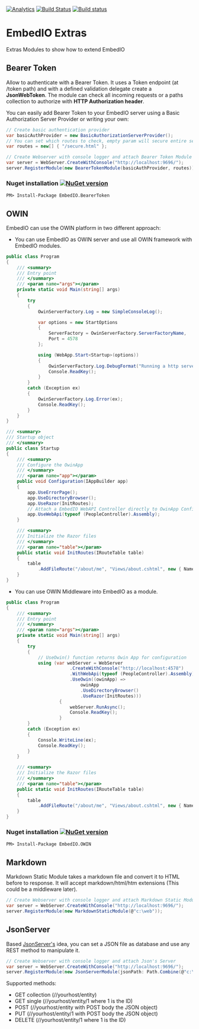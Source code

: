  [![Analytics](https://ga-beacon.appspot.com/UA-8535255-2/unosquare/embedio-extras/)](https://github.com/igrigorik/ga-beacon)
 [![Build Status](https://travis-ci.org/unosquare/embedio-extras.svg?branch=master)](https://travis-ci.org/unosquare/embedio-extras)
 [![Build status](https://ci.appveyor.com/api/projects/status/70runy7vrgix31j5?svg=true)](https://ci.appveyor.com/project/geoperez/embedio-extras)

# EmbedIO Extras

Extras Modules to show how to extend EmbedIO

## Bearer Token

Allow to authenticate with a Bearer Token. It uses a Token endpoint (at /token path) and with a defined validation delegate
create a **JsonWebToken**. The module can check all incoming requests or a paths collection to authorize with **HTTP Authorization
header**.

You can easily add Bearer Token to your EmbedIO server using a Basic Authorization Server Provider or writing your own:

```csharp
// Create basic authentication provider
var basicAuthProvider = new BasicAuthorizationServerProvider();
// You can set which routes to check, empty param will secure entire server
var routes = new[] { "/secure.html" };

// Create Webserver with console logger and attach Bearer Token Module
var server = WebServer.CreateWithConsole("http://localhost:9696/");
server.RegisterModule(new BearerTokenModule(basicAuthProvider, routes));
```

### Nuget installation [![NuGet version](https://badge.fury.io/nu/EmbedIO.BearerToken.svg)](http://badge.fury.io/nu/EmbedIO.BearerToken)

```
PM> Install-Package EmbedIO.BearerToken
```

## OWIN

EmbedIO can use the OWIN platform in two different approach:

* You can use EmbedIO as OWIN server and use all OWIN framework with EmbedIO modules.

```csharp
public class Program
{
    /// <summary>
    /// Entry point
    /// </summary>
    /// <param name="args"></param>
    private static void Main(string[] args)
    {
        try
        {
            OwinServerFactory.Log = new SimpleConsoleLog();

            var options = new StartOptions
            {
                ServerFactory = OwinServerFactory.ServerFactoryName,
                Port = 4578
            };

            using (WebApp.Start<Startup>(options))
            {
                OwinServerFactory.Log.DebugFormat("Running a http server on port {0}", options.Port);
                Console.ReadKey();
            }
        }
        catch (Exception ex)
        {
            OwinServerFactory.Log.Error(ex);
            Console.ReadKey();
        }
    }
}

/// <summary>
/// Startup object
/// </summary>
public class Startup
{
    /// <summary>
    /// Configure the OwinApp
    /// </summary>
    /// <param name="app"></param>
    public void Configuration(IAppBuilder app)
    {
        app.UseErrorPage();
        app.UseDirectoryBrowser();
        app.UseRazor(InitRoutes);
        // Attach a EmbedIO WebAPI Controller directly to OwinApp Configuration
        app.UseWebApi(typeof (PeopleController).Assembly);
    }

    /// <summary>
    /// Initialize the Razor files
    /// </summary>
    /// <param name="table"></param>
    public static void InitRoutes(IRouteTable table)
    {
        table
            .AddFileRoute("/about/me", "Views/about.cshtml", new { Name = "EmbedIO Razor", Date = DateTime.UtcNow });
    }
}
```

* You can use OWIN Middleware into EmbedIO as a module.

```csharp
public class Program
{
    /// <summary>
    /// Entry point
    /// </summary>
    /// <param name="args"></param>
    private static void Main(string[] args)
    {
        try
        {
            // UseOwin() function returns Owin App for configuration
            using (var webServer = WebServer
                        .CreateWithConsole("http://localhost:4578")
                        .WithWebApi(typeof (PeopleController).Assembly)
                        .UseOwin((owinApp) => 
                            owinApp
                            .UseDirectoryBrowser()
                            .UseRazor(InitRoutes)))
                    {
                        webServer.RunAsync();
                        Console.ReadKey();
                    }
        }
        catch (Exception ex)
        {
            Console.WriteLine(ex);
            Console.ReadKey();
        }
    }

    /// <summary>
    /// Initialize the Razor files
    /// </summary>
    /// <param name="table"></param>
    public static void InitRoutes(IRouteTable table)
    {
        table
            .AddFileRoute("/about/me", "Views/about.cshtml", new { Name = "EmbedIO Razor", Date = DateTime.UtcNow });
    }
}
```

### Nuget installation [![NuGet version](https://badge.fury.io/nu/EmbedIO.OWIN.svg)](http://badge.fury.io/nu/EmbedIO.OWIN)

```
PM> Install-Package EmbedIO.OWIN
```

## Markdown

Markdown Static Module takes a markdown file and convert it to HTML before to response. 
It will accept markdown/html/htm extensions (This could be a middleware later).

```csharp
// Create Webserver with console logger and attach Markdown Static Module
var server = WebServer.CreateWithConsole("http://localhost:9696/");
server.RegisterModule(new MarkdownStaticModule(@"c:\web"));
```

## JsonServer

Based [JsonServer's](https://github.com/typicode/json-server) idea, you can set a JSON file as database and use any REST 
method to manipulate it. 

```csharp
// Create Webserver with console logger and attach Json's Server
var server = WebServer.CreateWithConsole("http://localhost:9696/");
server.RegisterModule(new JsonServerModule(jsonPath: Path.Combine(@"c:\web", "database.json")));
```

Supported methods: 

* GET collection (//yourhost/entity) 
* GET single (//yourhost/entity/1 where 1 is the ID)
* POST (//yourhost/entity with POST body the JSON object)
* PUT (//yourhost/entity/1 with POST body the JSON object)
* DELETE (//yourhost/entity/1 where 1 is the ID)
